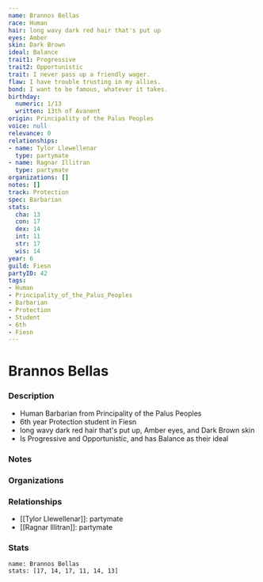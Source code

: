 ```yaml
---
name: Brannos Bellas
race: Human
hair: long wavy dark red hair that's put up
eyes: Amber
skin: Dark Brown
ideal: Balance
trait1: Progressive
trait2: Opportunistic
trait: I never pass up a friendly wager.
flaw: I have trouble trusting in my allies.
bond: I want to be famous, whatever it takes.
birthday:
  numeric: 1/13
  written: 13th of Avanent
origin: Principality of the Palus Peoples
voice: null
relevance: 0
relationships:
- name: Tylor Llewellenar
  type: partymate
- name: Ragnar Illitran
  type: partymate
organizations: []
notes: []
track: Protection
spec: Barbarian
stats:
  cha: 13
  con: 17
  dex: 14
  int: 11
  str: 17
  wis: 14
year: 6
guild: Fiesn
partyID: 42
tags:
- Human
- Principality_of_the_Palus_Peoples
- Barbarian
- Protection
- Student
- 6th
- Fiesn
---
```

# Brannos Bellas
### Description
- Human Barbarian from Principality of the Palus Peoples
- 6th year Protection student in Fiesn
- long wavy dark red hair that's put up, Amber eyes, and Dark Brown skin
- Is Progressive and Opportunistic, and has Balance as their ideal

### Notes

### Organizations

### Relationships
- [[Tylor Llewellenar]]: partymate
- [[Ragnar Illitran]]: partymate

### Stats
```statblock
name: Brannos Bellas
stats: [17, 14, 17, 11, 14, 13]
```